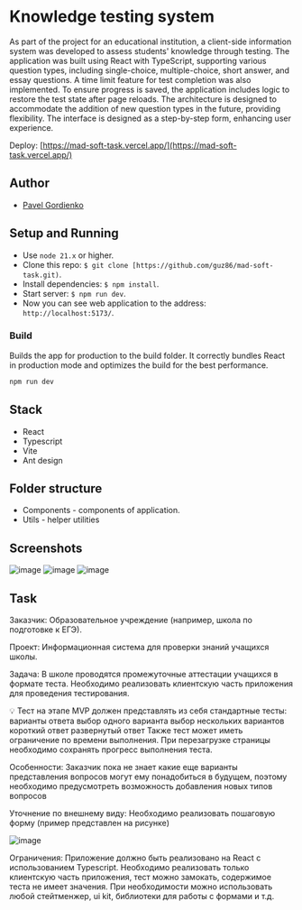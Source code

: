 # Knowledge testing system

As part of the project for an educational institution, a client-side information system was developed to assess students' knowledge through testing. The application was built using React with TypeScript, supporting various question types, including single-choice, multiple-choice, short answer, and essay questions. A time limit feature for test completion was also implemented.
To ensure progress is saved, the application includes logic to restore the test state after page reloads. The architecture is designed to accommodate the addition of new question types in the future, providing flexibility. The interface is designed as a step-by-step form, enhancing user experience.
 
Deploy: [https://mad-soft-task.vercel.app/](https://mad-soft-task.vercel.app/)

## Author

- [Pavel Gordienko](https://github.com/guz86)

## Setup and Running

- Use `node 21.x` or higher.
- Clone this repo: `$ git clone [https://github.com/guz86/mad-soft-task.git)`.
- Install dependencies: `$ npm install`.
- Start server: `$ npm run dev`.
- Now you can see web application to the address: `http://localhost:5173/`.

### Build

Builds the app for production to the build folder. It correctly bundles React in production mode and optimizes the build for the best performance.

```bash
npm run dev
```

## Stack
- React
- Typescript
- Vite
- Ant design

## Folder structure

- Components - components of application.
- Utils - helper utilities

## Screenshots
![image](https://github.com/user-attachments/assets/1e04aacc-954a-4fda-9485-1d8bfc0f4c77)
![image](https://github.com/user-attachments/assets/2df9e1cd-c4c3-4855-bf17-9beff34e2087)
![image](https://github.com/user-attachments/assets/0513e287-e731-43b7-a7ba-aef5af06f2b4)

 
## Task

Заказчик:
Образовательное учреждение (например, школа по подготовке к ЕГЭ).

Проект:
Информационная система для проверки знаний учащихся школы.

Задача:
В школе проводятся промежуточные аттестации учащихся в формате теста. Необходимо реализовать клиентскую часть приложения для проведения тестирования.

💡 Тест на этапе MVP должен представлять из себя стандартные тесты:
варианты ответа
выбор одного варианта
выбор нескольких вариантов
короткий ответ
развернутый ответ
Также тест может иметь ограничение по времени выполнения.
При перезагрузке страницы необходимо сохранять прогресс выполнения теста.

Особенности:
Заказчик пока не знает какие еще варианты представления вопросов могут ему понадобиться в будущем, поэтому необходимо предусмотреть возможность добавления новых типов вопросов

Уточнение по внешнему виду:
Необходимо реализовать пошаговую форму (пример представлен на рисунке)

![image](https://github.com/user-attachments/assets/fd0b1840-029b-44dd-a32a-bf07982df84c)


Ограничения:
Приложение должно быть реализовано на React с использованием Typescript. Необходимо реализовать только клиентскую часть приложения, тест можно замокать, содержимое теста не имеет значения.
При необходимости можно использовать любой стейтменжер, ui kit, библиотеки для работы с формами и т.д.
